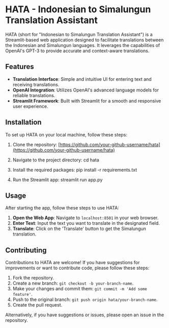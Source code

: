 # HATA - Indonesian to Simalungun Translation Assistant

HATA (short for "Indonesian to Simalungun Translation Assistant") is a Streamlit-based web application designed to facilitate translations between the Indonesian and Simalungun languages. It leverages the capabilities of OpenAI's GPT-3 to provide accurate and context-aware translations.

## Features

- **Translation Interface**: Simple and intuitive UI for entering text and receiving translations.
- **OpenAI Integration**: Utilizes OpenAI's advanced language models for reliable translations.
- **Streamlit Framework**: Built with Streamlit for a smooth and responsive user experience.

## Installation

To set up HATA on your local machine, follow these steps:

1. Clone the repository:
[https://github.com/your-github-username/hata](https://github.com/your-github-username/hata)

2. Navigate to the project directory:
cd hata

3. Install the required packages:
pip install -r requirements.txt

4. Run the Streamlit app:
streamlit run app.py


## Usage

After starting the app, follow these steps to use HATA:

1. **Open the Web App**: Navigate to `localhost:8501` in your web browser.
2. **Enter Text**: Input the text you want to translate in the designated field.
3. **Translate**: Click on the 'Translate' button to get the Simalungun translation.

## Contributing

Contributions to HATA are welcome! If you have suggestions for improvements or want to contribute code, please follow these steps:

1. Fork the repository.
2. Create a new branch: `git checkout -b your-branch-name`.
3. Make your changes and commit them: `git commit -m 'Add some feature'`.
4. Push to the original branch: `git push origin hata/your-branch-name`.
5. Create the pull request.

Alternatively, if you have suggestions or issues, please open an issue in the repository.
